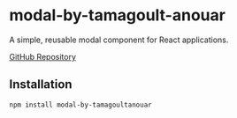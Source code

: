 # modal-by-tamagoult-anouar

A simple, reusable modal component for React applications.

[GitHub Repository](https://github.com/ton-utilisateur/modal-by-tamagoult-anouar)

## Installation

```bash
npm install modal-by-tamagoultanouar